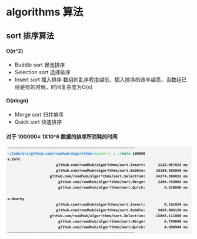 # algorithms 算法

## sort 排序算法
#### O(n^2)
- Buddle sort 冒泡排序
- Selection sort 选择排序
- Insert sort 插入排序 数组的乱序程度越低，插入排序的效率越高，当数组已经是有的时候，时间复杂度为O(n)

#### O(nlogn)
- Merge sort 归并排序
- Quick sort 快速排序

#### 对于 100000= 1X10^6 数据的排序所消耗的时间
![](./test-sort.png)
